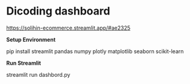# Dicoding dashboard

https://solihin-ecommerce.streamlit.app/#ae2325

**Setup Environment**

pip install streamlit pandas numpy plotly matplotlib seaborn scikit-learn

**Run Streamlit**

streamlit run dashbord.py
